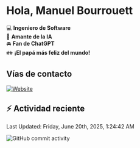 # Hola, Manuel Bourrouett

:computer: **Ingeniero de Software**  
:pencil: **Amante de la IA**   
:oncoming_automobile: **Fan de ChatGPT**  
:family: **¡El papá más feliz del mundo!**  

## Vías de contacto  
[![Website](https://img.shields.io/badge/facebook.com/manuelbv29-up-green?style=for-the-badge)](website)



## :zap: Actividad reciente  

<!--RECENT_ACTIVITY:start-->  
<!--RECENT_ACTIVITY:end-->
<!--RECENT_ACTIVITY:last_update-->  
Last Updated: Friday, June 20th, 2025, 1:24:42 AM
<!--RECENT_ACTIVITY:last_update_end-->

![GitHub commit activity](https://img.shields.io/github/commit-activity/m/Bourrouett/Bourrouett)
